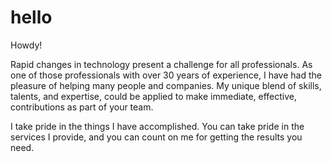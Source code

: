 # hello

Howdy!

Rapid changes in technology present a challenge for all professionals. As one of those professionals with over 30 years of experience, I have had the pleasure of helping many people and companies. My unique blend of skills, talents, and expertise, could be applied to make immediate, effective, contributions as part of your team.

I take pride in the things I have accomplished. You can take pride in the services I provide, and you can count on me for getting the results you need.
